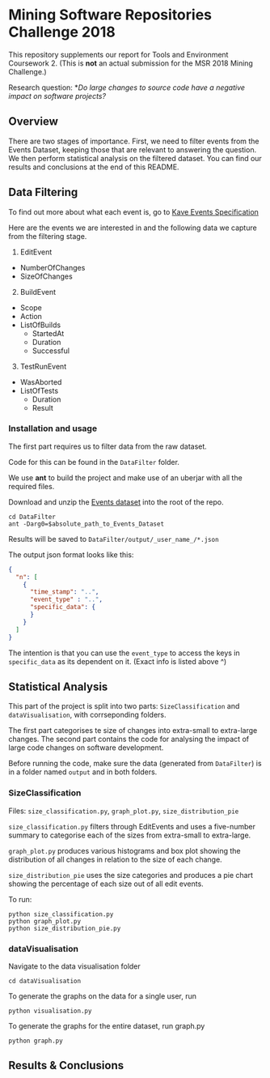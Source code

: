 # Mining Software Repositories Challenge 2018 

This repository supplements our report for Tools and Environment Coursework 2. (This is **not** an actual submission for the MSR 2018 Mining Challenge.) 

Research question: **Do large changes to source code have a negative impact on software projects?*

## Overview

There are two stages of importance. 
First, we need to filter events from the Events Dataset, keeping those that are relevant to answering the question. 
We then perform statistical analysis on the filtered dataset. You can find our results and conclusions at the end of this README.

## Data Filtering

To find out more about what each event is, go to [Kave Events Specification]

Here are the events we are interested in and the following data we capture from the filtering stage.

1. EditEvent
  + NumberOfChanges
  + SizeOfChanges
2. BuildEvent
  + Scope
  + Action
  + ListOfBuilds
    + StartedAt
    + Duration
    + Successful
3. TestRunEvent
  + WasAborted
  + ListOfTests
    + Duration
    + Result

### Installation and usage

The first part requires us to filter data from the raw dataset.

Code for this can be found in the `DataFilter` folder.

We use **ant** to build the project and make use of an uberjar with all the required files.

Download and unzip the [Events dataset] into the root of the repo.

```shell
cd DataFilter
ant -Darg0=$absolute_path_to_Events_Dataset
```

Results will be saved to `DataFilter/output/_user_name_/*.json`

The output json format looks like this:

```json
{
  "n": [
    {
      "time_stamp": "..",
      "event_type" : "..",
      "specific_data": {
      }
    }
  ]
}
```

The intention is that you can use the `event_type` to access the keys in `specific_data` as its dependent on it. (Exact info is listed above ^)

## Statistical Analysis

This part of the project is split into two parts: `SizeClassification` and `dataVisualisation`, with corrseponding folders.

The first part categorises te size of changes into extra-small to extra-large changes. The second part contains the code for analysing the impact of large code changes on software development.

Before running the code, make sure the data (generated from `DataFilter`) is in a folder named `output` and in both folders.

### SizeClassification

Files: `size_classification.py`, `graph_plot.py`, `size_distribution_pie`

`size_classification.py` filters through EditEvents and uses a five-number summary to categorise each of the sizes from extra-small to extra-large.

`graph_plot.py` produces various histograms and box plot showing the distribution of all changes in relation to the size of each change.

`size_distribution_pie` uses the size categories and produces a pie chart showing the percentage of each size out of all edit events.

To run:

```
python size_classification.py
python graph_plot.py
python size_distribution_pie.py
```

### dataVisualisation

Navigate to the data visualisation folder

```shell
cd dataVisualisation
```

To generate the graphs on the data for a single user, run 

```
python visualisation.py
```

To generate the graphs for the entire dataset, run graph.py

```
python graph.py
```

## Results & Conclusions 


[Kave Events Specification]: http://www.kave.cc/feedbag/event-generation

[Events dataset]: http://www.kave.cc/datasets
